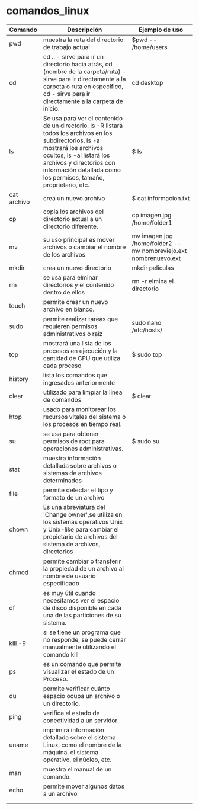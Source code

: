# comandos_linux

| Comando | Descripción | Ejemplo de uso |
| ------------- | ------------- | ------------- |
|  pwd | muestra la ruta del directorio de trabajo actual    |  $pwd -- /home/users |
|  cd  |   cd .. - sirve para ir un directorio hacia atrás, cd (nombre de la carpeta/ruta) - sirve para ir directamente a la carpeta o ruta en específico, cd - sirve para ir directamente a la carpeta de inicio. | cd desktop              |
| ls   |  Se usa para ver el contenido de un directorio. ls -R listará todos los archivos en los subdirectorios, ls -a mostrará los archivos ocultos, ls -al listará los archivos y directorios con información detallada como los permisos, tamaño, proprietario, etc. | $ ls               |
| cat archivo  |  crea un nuevo archivo                   |  $ cat informacion.txt                        |
| cp   |  copia los archivos del directorio actual a un directorio diferente. |  cp imagen.jpg /home/folder1      |
| mv   |  su uso principal es mover archivos o  cambiar el nombre de los archivos |   mv imagen.jpg /home/folder2 -- mv nombreviejo.ext nombrenuevo.ext |
| mkdir | crea un nuevo directorio  | mkdir peliculas      |
| rm   |   se usa para elminar directorios y el contenido dentro de ellos  |  rm -r elmina el directorio          |
| touch |  permite crear un nuevo archivo en blanco.     |                          |  touch archivo1
| sudo  |  permite realizar tareas que requieren permisos administrativos o raíz    |   sudo nano /etc/hosts/                       |
| top                       |  mostrará una lista de los procesos en ejecución y la cantidad de CPU que utiliza cada proceso   |   $ sudo top                       |
| history         |   lista los comandos que ingresados anteriormente                                        |                          |
| clear  |   utilizado para limpiar la línea de comandos       |  $ clear                        |
| htop       | usado para monitorear los recursos vitales del sistema o los procesos en tiempo real.    |                          |
| su        |  se usa para obtener permisos de root para operaciones administrativas.   |  $ sudo su                        |
| stat       |  muestra información detallada sobre archivos o sistemas de archivos determinados    |                          |
| file       |  permite detectar el tipo y formato de un archivo   |                          |
| chown       | Es una abreviatura del 'Change owner',se utiliza en los sistemas operativos Unix y Unix-like para cambiar el propietario de archivos del sistema de archivos, directorios  |                          |
|  chmod      | permite cambiar o transferir la propiedad de un archivo al nombre de usuario especificado  |                 |
| df     | es muy útil cuando necesitamos ver el espacio de disco disponible en cada una de las particiones de su sistema.   |    |  
| kill -9        | si se tiene un programa que no responde, se puede cerrar manualmente utilizando el comando kill  |                          |
| ps       |  es un comando que permite visualizar el estado de un Proceso. |                          |
| du       | permite verificar cuánto espacio ocupa un archivo o un directorio. |                          |
| ping       | verifica el estado de conectividad a un servidor. |                          |
| uname       |  imprimirá información detallada sobre el sistema Linux, como el nombre de la máquina, el sistema operativo, el núcleo, etc.  |               |
| man    |  muestra el manual de un comando.                                       |                          |
| echo        | permite mover algunos datos a un archivo  |                          |
|        |                                         |                          |
|        |                                         |                          |
